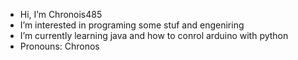 - Hi, I’m Chronois485
- I’m interested in programing some stuf and engeniring
- I’m currently learning java and how to conrol arduino with python
- Pronouns: Chronos

<!---
Chronois485/Chronois485 is a ✨ special ✨ repository because its `README.md` (this file) appears on your GitHub profile.
You can click the Preview link to take a look at your changes.
--->
